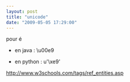 ```yaml
---
layout: post
title: "unicode"
date: "2009-05-05 17:29:00"
---
```

pour é


- en java : \u00e9 



- en python : u'\xe9'


http://www.w3schools.com/tags/ref_entities.asp
